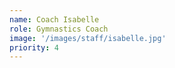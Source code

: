 ```yaml
---
name: Coach Isabelle
role: Gymnastics Coach
image: '/images/staff/isabelle.jpg'
priority: 4
---
```

